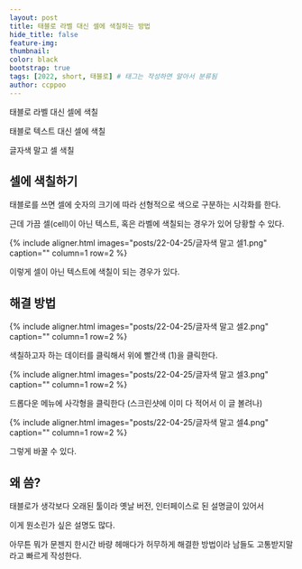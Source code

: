 ```yaml
---
layout: post
title: 태블로 라벨 대신 셀에 색칠하는 방법
hide_title: false
feature-img:
thumbnail:
color: black
bootstrap: true
tags: [2022, short, 태블로] # 태그는 작성하면 알아서 분류됨
author: ccppoo
---
```


태블로 라벨 대신 셀에 색칠

태블로 텍스트 대신 셀에 색칠

글자색 말고 셀 색칠

## 셀에 색칠하기

태블로를 쓰면 셀에 숫자의 크기에 따라 선형적으로 색으로 구분하는 시각화를 한다.

근데 가끔 셀(cell)이 아닌 텍스트, 혹은 라벨에 색칠되는 경우가 있어 당황할 수 있다.

{% include aligner.html images="posts/22-04-25/글자색 말고 셀1.png" caption="" column=1 row=2 %}

이렇게 셀이 아닌 텍스트에 색칠이 되는 경우가 있다.

## 해결 방법

{% include aligner.html images="posts/22-04-25/글자색 말고 셀2.png" caption="" column=1 row=2 %}

색칠하고자 하는 데이터를 클릭해서 위에 빨간색 (1)을 클릭한다.

{% include aligner.html images="posts/22-04-25/글자색 말고 셀3.png" caption="" column=1 row=2 %}

드롭다운 메뉴에 사각형을 클릭한다 (스크린샷에 이미 다 적어서 이 글 볼려나)

{% include aligner.html images="posts/22-04-25/글자색 말고 셀4.png" caption="" column=1 row=2 %}

그렇게 바꿀 수 있다.

## 왜 씀?

태블로가 생각보다 오래된 툴이라 옛날 버전, 인터페이스로 된 설명글이 있어서

이게 뭔소린가 싶은 설명도 많다.

아무튼 뭐가 문젠지 한시간 바량 헤매다가 허무하게 해결한 방법이라 남들도 고통받지말라고 빠르게 작성한다.

